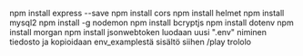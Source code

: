 npm install express --save
npm install cors
npm install helmet
npm install mysql2
npm install -g nodemon
npm install bcryptjs
npm install dotenv
npm install morgan
npm install jsonwebtoken
luodaan uusi ".env" niminen tiedosto ja kopioidaan env_examplestä sisältö siihen
/play trololo
